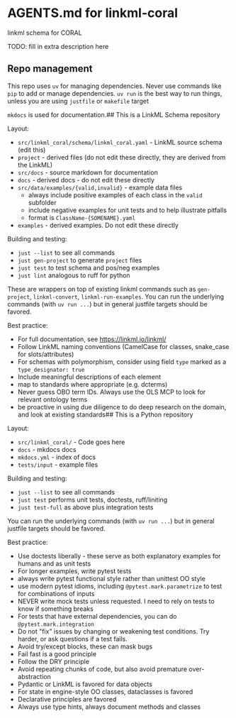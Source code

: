 # AGENTS.md for linkml-coral

linkml schema for CORAL

TODO: fill in extra description here

## Repo management

This repo uses `uv` for managing dependencies. Never use commands like `pip` to add or manage dependencies.
`uv run` is the best way to run things, unless you are using `justfile` or `makefile` target

`mkdocs` is used for documentation.## This is a LinkML Schema repository

Layout:

 * `src/linkml_coral/schema/linkml_coral.yaml` - LinkML source schema (edit this)
 * `project` - derived files (do not edit these directly, they are derived from the LinkML)
 * `src/docs` - source markdown for documentation
 * `docs` - derived docs - do not edit these directly
 * `src/data/examples/{valid,invalid}` - example data files
    * always include positive examples of each class in the `valid` subfolder
    * include negative examples for unit tests and to help illustrate pitfalls
    * format is `ClassName-{SOMENAME}.yaml`
 * `examples` - derived examples. Do not edit these directly

Building and testing:

* `just --list` to see all commands
* `just gen-project` to generate `project` files
* `just test` to test schema and pos/neg examples
* `just lint` analogous to ruff for python

These are wrappers on top of existing linkml commands such as `gen-project`, `linkml-convert`, `linkml-run-examples`.
You can run the underlying commands (with `uv run ...`) but in general justfile targets should be favored.

Best practice:

* For full documentation, see https://linkml.io/linkml/
* Follow LinkML naming conventions (CamelCase for classes, snake_case for slots/attributes)
* For schemas with polymorphism, consider using field `type` marked as a `type_designator: true`
* Include meaningful descriptions of each element
* map to standards where appropriate (e.g. dcterms)
* Never guess OBO term IDs. Always use the OLS MCP to look for relevant ontology terms
* be proactive in using due diligence to do deep research on the domain, and look at existing standards## This is a Python repository

Layout:

 * `src/linkml_coral/` - Code goes here
 * `docs` - mkdocs docs
 * `mkdocs.yml` - index of docs
 * `tests/input` - example files

Building and testing:

* `just --list` to see all commands
* `just test` performs unit tests, doctests, ruff/liniting
* `just test-full` as above plus integration tests

You can run the underlying commands (with `uv run ...`) but in general justfile targets should be favored.

Best practice:

* Use doctests liberally - these serve as both explanatory examples for humans and as unit tests
* For longer examples, write pytest tests
* always write pytest functional style rather than unittest OO style
* use modern pytest idioms, including `@pytest.mark.parametrize` to test for combinations of inputs
* NEVER write mock tests unless requested. I need to rely on tests to know if something breaks
* For tests that have external dependencies, you can do `@pytest.mark.integration`
* Do not "fix" issues by changing or weakening test conditions. Try harder, or ask questions if a test fails.
* Avoid try/except blocks, these can mask bugs
* Fail fast is a good principle
* Follow the DRY principle
* Avoid repeating chunks of code, but also avoid premature over-abstraction
* Pydantic or LinkML is favored for data objects
* For state in engine-style OO classes, dataclasses is favored
* Declarative principles are favored
* Always use type hints, always document methods and classes
